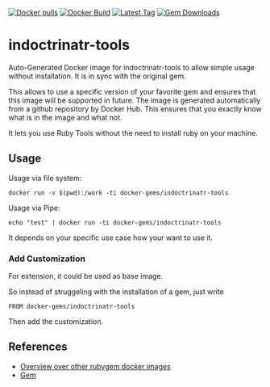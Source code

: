 [![Docker pulls](https://img.shields.io/docker/pulls/rubygem/indoctrinatr-tools.svg)](https://hub.docker.com/r/rubygem/indoctrinatr-tools/)
[![Docker Build](https://img.shields.io/docker/automated/rubygem/indoctrinatr-tools.svg)](https://hub.docker.com/r/rubygem/indoctrinatr-tools/)
[![Latest Tag](https://img.shields.io/github/tag/docker-rubygem/indoctrinatr-tools.svg)](https://hub.docker.com/r/rubygem/indoctrinatr-tools/)
[![Gem Downloads](https://img.shields.io/gem/dt/indoctrinatr-tools.svg)](https://rubygems.org/gems/indoctrinatr-tools/)
# indoctrinatr-tools

Auto-Generated Docker image for indoctrinatr-tools to allow simple usage without installation.
It is in sync with the original gem.

This allows to use a specific version of your favorite gem and ensures that this image will be supported in future.
The image is generated automatically from a github repository by Docker Hub.
This ensures that you exactly know what is in the image and what not.

It lets you use Ruby Tools without the need to install ruby on your machine.

## Usage

Usage via file system:

`docker run -v $(pwd):/work -ti docker-gems/indoctrinatr-tools`

Usage via Pipe:

`echo "test" | docker run -ti docker-gems/indoctrinatr-tools`

It depends on your specific use case how your want to use it.

### Add Customization

For extension, it could be used as base image.

So instead of struggeling with the installation of a gem, just write

`FROM docker-gems/indoctrinatr-tools`

Then add the customization.

## References

 - [Overview over other rubygem docker images](https://github.com/thinkbot/docker-rubygem)
 - [Gem](https://rubygems.org/gems/indoctrinatr-tools/)
